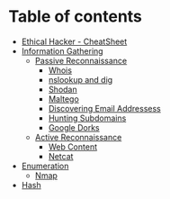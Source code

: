 # Table of contents

* [Ethical Hacker - CheatSheet](README.md)
* [Information Gathering](<README (2).md>)
  * [Passive Reconnaissance](information-gathering/passive-reconnaissance/README.md)
    * [Whois](information-gathering/passive-reconnaissance/whois.md)
    * [nslookup and dig](information-gathering/passive-reconnaissance/nslookup-and-dig.md)
    * [Shodan](information-gathering/passive-reconnaissance/shodan.md)
    * [Maltego](information-gathering/passive-reconnaissance/maltego.md)
    * [Discovering Email Addressess](information-gathering/passive-reconnaissance/discovering-email-addressess.md)
    * [Hunting Subdomains](information-gathering/passive-reconnaissance/hunting-subdomains.md)
    * [Google Dorks](information-gathering/passive-reconnaissance/google-dorks.md)
  * [Active Reconnaissance](information-gathering/active-reconnaissance/README.md)
    * [Web Content](information-gathering/active-reconnaissance/web-content.md)
    * [Netcat](information-gathering/active-reconnaissance/netcat.md)
* [Enumeration](<README (1).md>)
  * [Nmap](enumeration/nmap.md)
* [Hash](hash.md)
